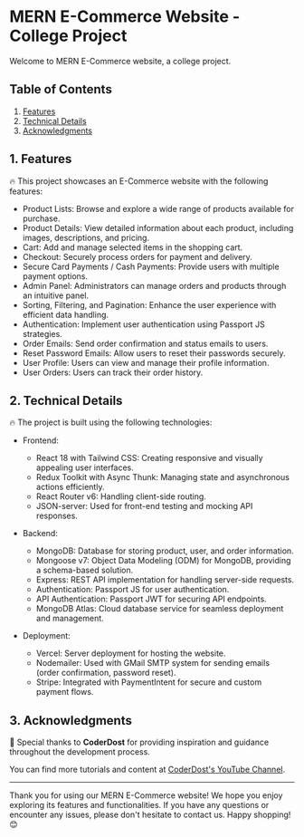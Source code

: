 # MERN E-Commerce Website - College Project

Welcome to MERN E-Commerce website, a college project.

## Table of Contents
1. [Features](#features)
2. [Technical Details](#technical-details)
3. [Acknowledgments](#acknowledgments)

## 1. Features

🔥 This project showcases an E-Commerce website with the following features:

- Product Lists: Browse and explore a wide range of products available for purchase.
- Product Details: View detailed information about each product, including images, descriptions, and pricing.
- Cart: Add and manage selected items in the shopping cart.
- Checkout: Securely process orders for payment and delivery.
- Secure Card Payments / Cash Payments: Provide users with multiple payment options.
- Admin Panel: Administrators can manage orders and products through an intuitive panel.
- Sorting, Filtering, and Pagination: Enhance the user experience with efficient data handling.
- Authentication: Implement user authentication using Passport JS strategies.
- Order Emails: Send order confirmation and status emails to users.
- Reset Password Emails: Allow users to reset their passwords securely.
- User Profile: Users can view and manage their profile information.
- User Orders: Users can track their order history.

## 2. Technical Details

🔥 The project is built using the following technologies:

- Frontend:
  - React 18 with Tailwind CSS: Creating responsive and visually appealing user interfaces.
  - Redux Toolkit with Async Thunk: Managing state and asynchronous actions efficiently.
  - React Router v6: Handling client-side routing.
  - JSON-server: Used for front-end testing and mocking API responses.

- Backend:
  - MongoDB: Database for storing product, user, and order information.
  - Mongoose v7: Object Data Modeling (ODM) for MongoDB, providing a schema-based solution.
  - Express: REST API implementation for handling server-side requests.
  - Authentication: Passport JS for user authentication.
  - API Authentication: Passport JWT for securing API endpoints.
  - MongoDB Atlas: Cloud database service for seamless deployment and management.

- Deployment:
  - Vercel: Server deployment for hosting the website.
  - Nodemailer: Used with GMail SMTP system for sending emails (order confirmation, password reset).
  - Stripe: Integrated with PaymentIntent for secure and custom payment flows.

## 3. Acknowledgments

🙏 Special thanks to **CoderDost** for providing inspiration and guidance throughout the development process.

You can find more tutorials and content at [CoderDost's YouTube Channel](http://youtube.com/c/CoderDost).


---

Thank you for using our MERN E-Commerce website! We hope you enjoy exploring its features and functionalities. If you have any questions or encounter any issues, please don't hesitate to contact us. Happy shopping! 😊
